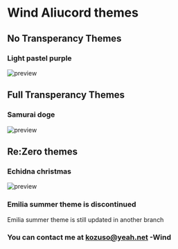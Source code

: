 # Wind Aliucord themes

## No Transperancy Themes

### Light pastel purple
![preview](https://raw.githubusercontent.com/Drownbywind/Aliu-Themes/main/light_pastel_purple_preview.png)

## Full Transperancy Themes

### Samurai doge
![preview](https://raw.githubusercontent.com/Drownbywind/Aliu-Themes/main/samurai_doge_preview.png)

## Re:Zero themes

### Echidna christmas
![preview](https://raw.githubusercontent.com/Drownbywind/Aliu-Themes/main/echidna_christmas_preview.png)

### Emilia summer theme is discontinued
Emilia summer theme is still updated in another branch

### You can contact me at kozuso@yeah.net -Wind
